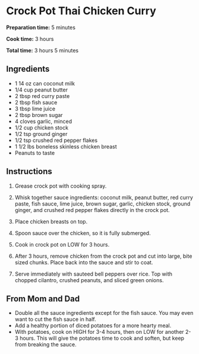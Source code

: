 # Crock Pot Thai Chicken Curry

**Preparation time:** 5 minutes

**Cook time:** 3 hours

**Total time:** 3 hours 5 minutes

## Ingredients

- 1 14 oz can coconut milk
- 1/4 cup peanut butter
- 2 tbsp red curry paste
- 2 tbsp fish sauce
- 3 tbsp lime juice
- 2 tbsp brown sugar
- 4 cloves garlic, minced
- 1/2 cup chicken stock
- 1/2 tsp ground ginger
- 1/2 tsp crushed red pepper flakes
- 1 1/2 lbs boneless skinless chicken breast
- Peanuts to taste

## Instructions

1. Grease crock pot with cooking spray.

2. Whisk together sauce ingredients: coconut milk, peanut butter, red curry paste, fish sauce, lime juice, brown sugar, garlic, chicken stock, ground ginger, and crushed red pepper flakes directly in the crock pot.

3. Place chicken breasts on top.

4. Spoon sauce over the chicken, so it is fully submerged.

5. Cook in crock pot on LOW for 3 hours.

6. After 3 hours, remove chicken from the crock pot and cut into large, bite sized chunks. Place back into the sauce and stir to coat.

7. Serve immediately with sauteed bell peppers over rice. Top with chopped cilantro, crushed peanuts, and sliced green onions.

## From Mom and Dad

- Double all the sauce ingredients except for the fish sauce. You may even want to cut the fish sauce in half.
- Add a healthy portion of diced potatoes for a more hearty meal.
- With potatoes, cook on HIGH for 3-4 hours, then on LOW for another 2-3 hours. This will give the potatoes time to cook and soften, but keep from breaking the sauce.
